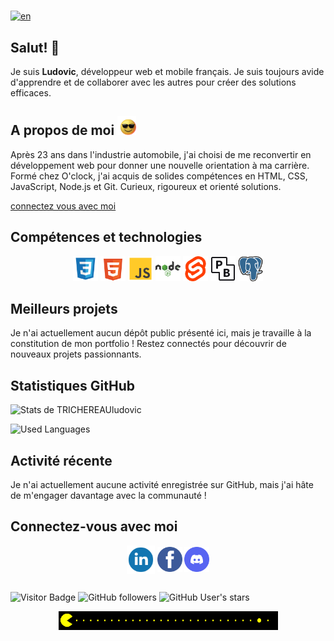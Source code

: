 #

[![en](https://img.shields.io/badge/Lang-en-green)](README.md)

## Salut! 👋

Je suis **Ludovic**, développeur web et mobile français. Je suis toujours avide d'apprendre et de collaborer avec les autres pour créer des solutions efficaces.

## A propos de moi  <img src="./img/243078655-47eb2734-addb-46da-b4dd-5e1616cd3853.gif" alt="emoji" height="30">  

Après 23 ans dans l'industrie automobile, j'ai choisi de me reconvertir en développement web pour donner une nouvelle orientation à ma carrière. Formé chez O'clock, j'ai acquis de solides compétences en HTML, CSS, JavaScript, Node.js et Git. Curieux, rigoureux et orienté solutions.

[connectez vous avec moi](#connectez-vous-avec-moi)  

## Compétences et technologies 

<p align="center">
  <img src="./img/css-svgrepo-com.svg" alt="logo css" height="40">
  <img src="./img/html-5-svgrepo-com.svg" alt="logo html5" height="40">
  <img src="./img/js-svgrepo-com.svg" alt="logo js" height="40">
  <img src="./img/nodejs-svgrepo-com.svg" alt="logo nodejs" height="40">
  <img src="./img/svelte-icon-svgrepo-com.svg" alt="logo svelte" height="40">
  <img src="./img/idiJO_PIeV_logos.svg" alt="logo pocketbase" height="40">
  <img src="./img/postgresql-logo-svgrepo-com.svg" alt="logo postgresql" height="40">
</p>

## Meilleurs projets

Je n'ai actuellement aucun dépôt public présenté ici, mais je travaille à la constitution de mon portfolio ! Restez connectés pour découvrir de nouveaux projets passionnants.

## Statistiques GitHub

![Stats de TRICHEREAUludovic](https://github-readme-stats.vercel.app/api?username=TRICHEREAUludovic&theme=radical&show_icons=true&hide_border=true&count_private=true) 

![Used Languages](https://github-readme-stats.vercel.app/api/top-langs/?username=TRICHEREAUludovic&theme=radical)

## Activité récente

Je n'ai actuellement aucune activité enregistrée sur GitHub, mais j'ai hâte de m'engager davantage avec la communauté !

## Connectez-vous avec moi

<p align="center"> 
<a href="https://linkedin.com/" target="blank"><img align="center" src="./img/linkedin-1-svgrepo-com.svg" alt="logo linkedin" height="45"  /></a>
<a href="https://facebook.com/" target="blank"><img align="center" src="./img/facebook-3-logo-svgrepo-com.svg" alt="logo facebook" height="40"  /></a>
<a href="https://discord.com/" target="blank"><img align="center" src="./img/discord-v2-svgrepo-com.svg" alt="logo discord" height="40"  /></a>
</p>

##

![Visitor Badge](https://visitor-badge.laobi.icu/badge?page_id=github.com/TRICHEREAUludovic)
![GitHub followers](https://img.shields.io/github/followers/TRICHEREAUludovic?style=flat&label=followers&color=green)
![GitHub User's stars](https://img.shields.io/github/stars/TRICHEREAUludovic?style=flat&label=stars&color=yellow)

<p align="center"> 
<img src="./img/212284158-e840e285-664b-44d7-b79b-e264b5e54825.gif" alt="emoji" height="30"> 
</p>
